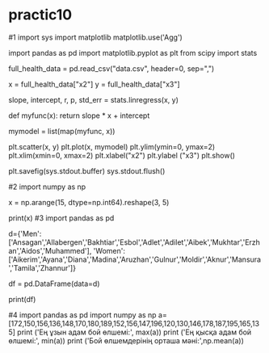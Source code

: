 # practic10
#1
import sys
import matplotlib
matplotlib.use('Agg')

import pandas as pd
import matplotlib.pyplot as plt
from scipy import stats

full_health_data = pd.read_csv("data.csv", header=0, sep=",")

x = full_health_data["x2"]
y = full_health_data["x3"]

slope, intercept, r, p, std_err = stats.linregress(x, y)

def myfunc(x):
 return slope * x + intercept

mymodel = list(map(myfunc, x))

plt.scatter(x, y)
plt.plot(x, mymodel)
plt.ylim(ymin=0, ymax=2)
plt.xlim(xmin=0, xmax=2)
plt.xlabel("x2")
plt.ylabel ("x3")
plt.show()


plt.savefig(sys.stdout.buffer)
sys.stdout.flush()

#2
import numpy as np

x = np.arange(15, dtype=np.int64).reshape(3, 5)

print(x)
#3
import pandas as pd

d={'Men': ['Ansagan','Allabergen','Bakhtiar','Esbol','Adlet','Adilet','Aibek','Mukhtar','Erzhan','Aidos','Muhammed'],
'Women': ['Aikerim','Ayana','Diana','Madina','Aruzhan','Gulnur','Moldir','Aknur','Mansura','Tamila','Zhannur']}

df = pd.DataFrame(data=d)

print(df)

#4
import pandas as pd
import numpy as np
a=[172,150,156,136,148,170,180,189,152,156,147,196,120,130,146,178,187,195,165,135]
print ('Ең ұзын адам бой өлшемі:', max(a))
print ('Ең қысқа адам бой өлшемі:', min(a))
print ('Бой өлшемдерінің орташа мәні:',np.mean(a))
